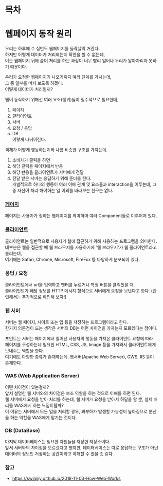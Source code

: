 # 목차

# 웹페이지 동작 원리
우리는 하루에 수 십번도 웹페이지를 들락날락 거린다.<br/>
하지만 어떻게 데이터가 처리되는지 확인을 할 수 없는데,<br/>
이는 웹페이지 뒤에 숨어 처리를 하는 과정이 너무 빨리 일어나 우리가 알아차리지 못하기 때문이다.

우리가 요청한 웹페이지가 나오기까지 여러 단계를 거치는데,<br/>
그 중 일부를 머저 보도록 하겠다.<br/>
어떻게 데이터가 처리될까?<br/>

웹이 동작하기 위해선 여러 요소(행위)들이 필수적으로 필요한데,<br/>
1. 페이지<br/>
2. 클라이언트<br/>
3. 서버<br/>
4. 요청 / 응답<br/>
5. DB<br/>
이렇게 나뉘어진다.

객체가 어떻게 행동하는지와 나름 비슷한 구조를 가지는데,
1. 소비자가 클릭을 하면<br/>
2. 해당 클릭을 페이지에서 반응<br/>
3. 해당 반응을 클라이언트가 서버에게 전달<br/>
4. 전달 받은 서버는 응답하기 위해 준비를 한다.<br/>
개별적으로 하나의 행동이 여러 이해 관계 및 요소들과 interaction을 이루는데, 그 중 자신이 처리 해야하는 일 이외를 바라보는 친구는 없다.

### <U>페이지</U>
페이지는 사용자가 접하는 웹페이지를 의미하며 여러 Component들로 이루어져 있다.

### <U>클라이언트</U>
클라이언트는 일반적으로 사용자가 웹에 접근하기 위해 사용하는 프로그램을 의미한다.<br/>
대부분은 웹을 접근할 때 웹 브라우저를 사용하기에 '웹 브라우저'가 웹 클라이언트라고 불리는데,<br/>
여기에는 Safari, Chrome, Microsoft, FireFox 등 다양하게 분포되어 있다.

### 응답 / 요청
클라이언트에서 url을 입력하고 엔터를 누르거나 특정 버튼을 클릭했을 때,<br/>
클라이언트가 해당 정보를 HTTP 메시지 형식으로 서버에게 요청을 보낸다고 한다. (관련해서는 추가적으로 확인해 보자!)

### 웹 서버
서버는 웹 페이지, 사이트 또는 앱 등을 저장하는 프로그램이라고 한다.<br/>
한가지 의문점이 드는 생각은 서버와 DB는 어떤 차이점을 가지는지 모르겠다는 점이다.<br/>

포인트는 서버는 페이지에서 일어난 사용자의 행동을 가져온 클라이언트 요청에 따라<br/>
페이지를 구성하는데 필요한 HTML, CSS, JS, Image 등을 가져와서 클라이언트에게 보내주는 역할을 한다.<br/>
여기에도 다양한 종류가 존재하는데, 웹서버(Apache Web Server), GWS, IIS 등이 존재한다.<br/>

### WAS (Web Application Server)
어떤 차이점이 있는걸까?<br/>
앞서 설명한 웹 서버와의 차이점은 보조 역할을 하는 것으로 이해를 하면 된다.<br/>
웹 서버에서 요청을 받아 처리를 하는데, 웹 서버가 요청을 받아서 하달을 할 뿐, 실제 처리를 WAS에서 하는 느낌이랄까?<br/>
이 이유는 서버에서 모든 일을 처리할 경우, 과부하가 발생할 가능성이 높아짐으로 분산을 하는 역할을 WAS에게 맡기는 것이다.

### DB (DataBase)
마지막 데이터베이스는 필요한 자원들을 저장한 저장소이다.<br/>
앞서 서버와의 차이점을 모르겠다고 했지만, 데이터베이스는 따로 응답하는 구조가 아닌<br/>
데이터의 정보만 저장하는 공간이라고 이해할 수 있을 것 같다.

### 참고<br/>
- https://swimjiy.github.io/2019-11-03-How-Web-Works